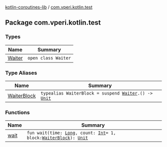 [kotlin-coroutines-lib](../index.md) / [com.vperi.kotlin.test](./index.md)

## Package com.vperi.kotlin.test

### Types

| Name | Summary |
|---|---|
| [Waiter](-waiter/index.md) | `open class Waiter` |

### Type Aliases

| Name | Summary |
|---|---|
| [WaiterBlock](-waiter-block.md) | `typealias WaiterBlock = suspend `[`Waiter`](-waiter/index.md)`.() -> `[`Unit`](https://kotlinlang.org/api/latest/jvm/stdlib/kotlin/-unit/index.html) |

### Functions

| Name | Summary |
|---|---|
| [wait](wait.md) | `fun wait(time: `[`Long`](https://kotlinlang.org/api/latest/jvm/stdlib/kotlin/-long/index.html)`, count: `[`Int`](https://kotlinlang.org/api/latest/jvm/stdlib/kotlin/-int/index.html)` = 1, block: `[`WaiterBlock`](-waiter-block.md)`): `[`Unit`](https://kotlinlang.org/api/latest/jvm/stdlib/kotlin/-unit/index.html) |
